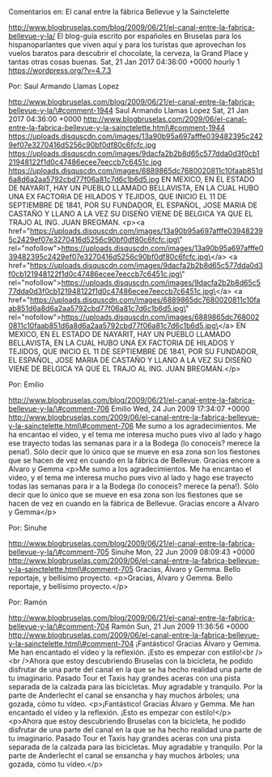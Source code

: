 Comentarios en: El canal entre la fábrica Bellevue y la Sainctelette

http://www.blogbruselas.com/blog/2009/06/21/el-canal-entre-la-fabrica-bellevue-y-la/
El blog-guía escrito por españoles en Bruselas para los hispanoparlantes
que viven aquí y para los turistas que aprovechan los vuelos baratos
para descubrir el chocolate, la cerveza, la Grand Place y tantas otras
cosas buenas. Sat, 21 Jan 2017 04:36:00 +0000 hourly 1
https://wordpress.org/?v=4.7.3

Por: Saul Armando Llamas Lopez

http://www.blogbruselas.com/blog/2009/06/21/el-canal-entre-la-fabrica-bellevue-y-la/\#comment-1944
Saul Armando Llamas Lopez Sat, 21 Jan 2017 04:36:00 +0000
http://www.blogbruselas.com/2009/06/el-canal-entre-la-fabrica-bellevue-y-la-sainctelette.html\#comment-1944
https://uploads.disquscdn.com/images/13a90b95a697afffe039482395c2429ef07e3270416d5256c90bf0df80c6fcfc.jpg
https://uploads.disquscdn.com/images/9dacfa2b2b8d65c577dda0d3f0cb121948122f1d0c47486ecee7eeccb7c6451c.jpg
https://uploads.disquscdn.com/images/6889865dc7680020811c10faab851d6a8d6a2aa5792cbd77f06a81c7d6c1b6d5.jpg
EN MEXICO, EN EL ESTADO DE NAYARIT, HAY UN PUEBLO LLAMADO BELLAVISTA, EN
LA CUAL HUBO UNA EX FACTORIA DE HILADOS Y TEJIDOS, QUE INICIO EL 11 DE
SEPTIEMBRE DE 1841, POR SU FUNDADOR, EL ESPAÑOL, JOSE MARIA DE CASTAÑO Y
LLANO A LA VEZ SU DISEÑO VIENE DE BELGICA YA QUE EL TRAJO AL ING. JUAN
BREGMAN. \<p\>\<a
href=\"https://uploads.disquscdn.com/images/13a90b95a697afffe039482395c2429ef07e3270416d5256c90bf0df80c6fcfc.jpg\"
rel=\"nofollow\"\>https://uploads.disquscdn.com/images/13a90b95a697afffe039482395c2429ef07e3270416d5256c90bf0df80c6fcfc.jpg\</a\>
\<a
href=\"https://uploads.disquscdn.com/images/9dacfa2b2b8d65c577dda0d3f0cb121948122f1d0c47486ecee7eeccb7c6451c.jpg\"
rel=\"nofollow\"\>https://uploads.disquscdn.com/images/9dacfa2b2b8d65c577dda0d3f0cb121948122f1d0c47486ecee7eeccb7c6451c.jpg\</a\>
\<a
href=\"https://uploads.disquscdn.com/images/6889865dc7680020811c10faab851d6a8d6a2aa5792cbd77f06a81c7d6c1b6d5.jpg\"
rel=\"nofollow\"\>https://uploads.disquscdn.com/images/6889865dc7680020811c10faab851d6a8d6a2aa5792cbd77f06a81c7d6c1b6d5.jpg\</a\>
EN MEXICO, EN EL ESTADO DE NAYARIT, HAY UN PUEBLO LLAMADO BELLAVISTA, EN
LA CUAL HUBO UNA EX FACTORIA DE HILADOS Y TEJIDOS, QUE INICIO EL 11 DE
SEPTIEMBRE DE 1841, POR SU FUNDADOR, EL ESPAÑOL, JOSE MARIA DE CASTAÑO Y
LLANO A LA VEZ SU DISEÑO VIENE DE BELGICA YA QUE EL TRAJO AL ING. JUAN
BREGMAN.\</p\>

Por: Emilio

http://www.blogbruselas.com/blog/2009/06/21/el-canal-entre-la-fabrica-bellevue-y-la/\#comment-706
Emilio Wed, 24 Jun 2009 17:34:07 +0000
http://www.blogbruselas.com/2009/06/el-canal-entre-la-fabrica-bellevue-y-la-sainctelette.html\#comment-706
Me sumo a los agradecimientos. Me ha encantao el video, y el tema me
interesa mucho pues vivo al lado y hago ese trayecto todas las semanas
para ir a la Bodega (lo conoceis? merece la pena!). Sólo decir que lo
único que se mueve en esa zona son los fiestones que se hacen de vez en
cuando en la fábrica de Bellevue. Gracias encore a Alvaro y Gemma
\<p\>Me sumo a los agradecimientos. Me ha encantao el video, y el tema
me interesa mucho pues vivo al lado y hago ese trayecto todas las
semanas para ir a la Bodega (lo conoceis? merece la pena!). Sólo decir
que lo único que se mueve en esa zona son los fiestones que se hacen de
vez en cuando en la fábrica de Bellevue. Gracias encore a Alvaro y
Gemma\</p\>

Por: Sinuhe

http://www.blogbruselas.com/blog/2009/06/21/el-canal-entre-la-fabrica-bellevue-y-la/\#comment-705
Sinuhe Mon, 22 Jun 2009 08:09:43 +0000
http://www.blogbruselas.com/2009/06/el-canal-entre-la-fabrica-bellevue-y-la-sainctelette.html\#comment-705
Gracias, Álvaro y Gemma. Bello reportaje, y bellísimo proyecto.
\<p\>Gracias, Álvaro y Gemma. Bello reportaje, y bellísimo
proyecto.\</p\>

Por: Ramón

http://www.blogbruselas.com/blog/2009/06/21/el-canal-entre-la-fabrica-bellevue-y-la/\#comment-704
Ramón Sun, 21 Jun 2009 11:36:56 +0000
http://www.blogbruselas.com/2009/06/el-canal-entre-la-fabrica-bellevue-y-la-sainctelette.html\#comment-704
¡Fantástico! Gracias Álvaro y Gemma. Me han encantado el vídeo y la
reflexión. ¡Esto es empezar con estilo!&lt;br /&gt;&lt;br /&gt;Ahora que
estoy descubriendo Bruselas con la bicicleta, he podido disfrutar de una
parte del canal en la que se ha hecho realidad una parte de tu
imaginario. Pasado Tour et Taxis hay grandes aceras con una pista
separada de la calzada para las bicicletas. Muy agradable y tranquilo.
Por la parte de Anderlecht el canal se ensancha y hay muchos árboles;
una gozada, cómo tu vídeo. \<p\>¡Fantástico! Gracias Álvaro y Gemma. Me
han encantado el vídeo y la reflexión. ¡Esto es empezar con
estilo!\</p\> \<p\>Ahora que estoy descubriendo Bruselas con la
bicicleta, he podido disfrutar de una parte del canal en la que se ha
hecho realidad una parte de tu imaginario. Pasado Tour et Taxis hay
grandes aceras con una pista separada de la calzada para las bicicletas.
Muy agradable y tranquilo. Por la parte de Anderlecht el canal se
ensancha y hay muchos árboles; una gozada, cómo tu vídeo.\</p\>
